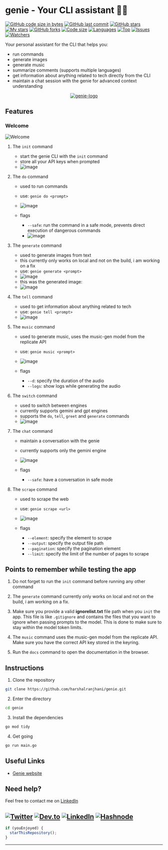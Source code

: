 # genie - Your CLI assistant 🧞‍♂️

[![GitHub code size in bytes](https://img.shields.io/github/languages/code-size/harshalranjhani/genie?logo=github&style=for-the-badge)](https://github.com/harshalranjhani)
[![GitHub last commit](https://img.shields.io/github/last-commit/harshalranjhani/genie?style=for-the-badge&logo=git)](https://github.com/harshalranjhani)
[![GitHub stars](https://img.shields.io/github/stars/harshalranjhani/genie?style=for-the-badge)](https://github.com/harshalranjhani/genie)
[![My stars](https://img.shields.io/github/stars/harshalranjhani?affiliations=OWNER%2CCOLLABORATOR&style=for-the-badge&label=My%20stars)](https://github.com/harshalranjhani/genie)
[![GitHub forks](https://img.shields.io/github/forks/harshalranjhani/genie?style=for-the-badge&logo=git)](https://github.com/harshalranjhani/network)
[![Code size](https://img.shields.io/github/languages/code-size/harshalranjhani/genie?style=for-the-badge)](https://github.com/harshalranjhani)
[![Languages](https://img.shields.io/github/languages/count/harshalranjhani/genie?style=for-the-badge)](https://github.com/harshalranjhani)
[![Top](https://img.shields.io/github/languages/top/harshalranjhani/genie?style=for-the-badge&label=Top%20Languages)](https://github.com/harshalranjhani)
[![Issues](https://img.shields.io/github/issues/harshalranjhani/genie?style=for-the-badge&label=Issues)](https://github.com/harshalranjhani)
[![Watchers](https://img.shields.io/github/watchers/harshalranjhani/genie?label=Watch&style=for-the-badge)](https://github.com/harshalranjhani/)

Your personal assistant for the CLI that helps you:

- run commands
- generate images
- generate music
- summarize comments (supports multiple languages)
- get information about anything related to tech directly from the CLI
- maintain a chat session with the genie for advanced context understanding

<p align="center">
<a href="https://genie.harshalranjhani.in">
<img src="https://cdn.hashnode.com/res/hashnode/image/upload/v1716281685360/_2uaTNTl5.webp?auto=format" alt="genie-logo"/>
</a>
</p>

<!-- [![Generic badge](https://img.shields.io/badge/view-demo-blue?style=for-the-badge&label=View%20Demo%20Video)](https://youtu.be/OKKK1GOnlIU)  -->

## Features

### Welcome

![Welcome](https://cdn.hashnode.com/res/hashnode/image/upload/v1718473561830/j4aVeAVll.png?auto=format)

1. The `init` command

   - start the genie CLI with the `init` command
   - store all your API keys when prompted
   - ![image](https://cdn.hashnode.com/res/hashnode/image/upload/v1716282272366/Lj-xUwtH1.png?auto=format)

2. The `do` command

   - used to run commands
   - use: `genie do <prompt>`
   - ![image](https://cdn.hashnode.com/res/hashnode/image/upload/v1716282661700/X74dam0Jl.png?auto=format)

   - flags
     - `--safe`: run the command in a safe mode, prevents direct execution of dangerous commands
     - ![image](https://cdn.hashnode.com/res/hashnode/image/upload/v1716282782898/ox37E_4wD.png?auto=format)

3. The `generate` command

   - used to generate images from text
   - this currently only works on local and not on the build, i am working on a fix
   - use: `genie generate <prompt>`
   - ![image](https://cdn.hashnode.com/res/hashnode/image/upload/v1716283662684/fzy4kQcyO.png?auto=format)
   - this was the generated image:
   - ![image](https://cdn.hashnode.com/res/hashnode/image/upload/v1716283748566/kC1lCPYMC.jpg?auto=format)

4. The `tell` command

   - used to get information about anything related to tech
   - use: `genie tell <prompt>`
   - ![image](https://cdn.hashnode.com/res/hashnode/image/upload/v1716283848962/irLWaz5mA.png?auto=format)

5. The `music` command

   - used to generate music, uses the music-gen model from the replicate API
   - use: `genie music <prompt>`
   - ![image](https://cdn.hashnode.com/res/hashnode/image/upload/v1716284145216/fx7b1R1nC.png?auto=format)

   - flags
     - `--d`: specify the duration of the audio
     - `--logs`: show logs while generating the audio

6. The `switch` command

   - used to switch between engines
   - currently supports gemini and gpt engines
   - supports the `do`, `tell`, `greet` and `generate` commands
   - ![image](https://cdn.hashnode.com/res/hashnode/image/upload/v1717667356512/pN3kKPCio.png?auto=format)

7. The `chat` command

   - maintain a conversation with the genie
   - currently supports only the gemini engine
   - ![image](https://cdn.hashnode.com/res/hashnode/image/upload/v1718473330436/wR_UMtMCe.png?auto=format)

   - flags
     - `--safe`: have a conversation in safe mode
   
8. The `scrape` command

   - used to scrape the web
   - use: `genie scrape <url>`
   - ![image](https://cdn.hashnode.com/res/hashnode/image/upload/v1719567001823/y8ycEkGXV.png?auto=format)

   - flags
     - `--element`: specify the element to scrape
     - `--output`: specify the output file path
     - `--pagination`: specify the pagination element
     - `--limit`: specify the limit of the number of pages to scrape


## Points to remember while testing the app

1. Do not forget to run the `init` command before running any other command

2. The `generate` command currently only works on local and not on the build, i am working on a fix.

3. Make sure you provide a valid **ignorelist.txt** file path when you `init` the app. This file is like `.gitignore` and contains the files that you want to ignore when passing prompts to the model. This is done to make sure to stay within the model token limits.

4. The `music` command uses the music-gen model from the replicate API. Make sure you have the correct API key stored in the keyring.

5. Run the `docs` command to open the documentation in the browser.

## Instructions

1. Clone the repository

```bash
git clone https://github.com/harshalranjhani/genie.git
```

2. Enter the directory

```bash
cd genie
```

3. Install the dependencies

```bash
go mod tidy
```

4. Get going

```bash
go run main.go
```

## Useful Links

- [Genie website](https://genie.harshalranjhani.in)

## Need help?

Feel free to contact me on [LinkedIn](https://www.linkedin.com/in/harshal-ranjhani/)

## [![Twitter](https://img.shields.io/badge/Twitter-blue.svg?logo=twitter&logoColor=white)](https://twitter.com/ranjhaniharshal) [![Dev.to](https://img.shields.io/badge/Dev.to-black.svg?logo=dev.to&logoColor=white)](https://dev.to/harshalranjhani) [![LinkedIn](https://img.shields.io/badge/LinkedIn-blue.svg?logo=linkedin&logoColor=white)](https://www.linkedin.com/in/harshal-ranjhani/) [![Hashnode](https://img.shields.io/badge/Hashnode-black.svg?logo=hashnode&logoColor=white)](https://hashnode.com/@harshalranjhani)

```javascript
if (youEnjoyed) {
  starThisRepository();
}
```

---
